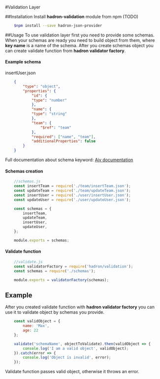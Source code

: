 #Validation Layer

##Installation
Install **hadron-validation** module from npm (TODO)
```bash
    $npm install --save hadron-json-provider
```
##Usage
To use validation layer first you need to provide some schemas.
When your schemas are ready you need to build object from them, where **key name** is a name of the schema.
After you create schemas object you can create validate function from **hadron validator factory**.

#### Example schema
insertUser.json
```json
    {
        "type": "object",
        "properties": {
            "id": {
            "type": "number"
            },
            "name": {
            "type": "string"
            },
            "team": {
                "$ref": "team"
            },
            "required": ["name", "team"],
            "additionalProperties": false
        }
    }
```
Full documentation about schema keyword: [Ajv documentation](https://epoberezkin.github.io/ajv/)

#### Schemas creation
```js
    //schemas.js
    const insertTeam = require('./team/insertTeam.json');
    const updateTeam = require('./team/updateTeam.json');
    const insertUser = require('./user/insertUser.json');
    const updateUser = require('./user/updateUser.json');

    const schemas = {
        insertTeam,
        updateTeam,
        insertUser,
        updateUser,
    };

    module.exports = schemas;
```

#### Validate function
```js
    //validate.js
    const validatorFactory = require('hadron/validation');
    const schemas = require('./schemas');

    module.exports = validatorFactory(schemas);

```

## Example
After you created validate function with **hadron validator factory** you can use it to validate object by schemas you provide.
```js
    const validObject = {
        name: 'Max',
        age: 22
    };

    validate('schemaName', objectToValidate).then(validObject => {
        console.log('I am a valid object', validObject);
    }).catch(error => {
        console.log('Object is invalid', error);
    });
```
Validate function passes valid object, otherwise it throws an error.


